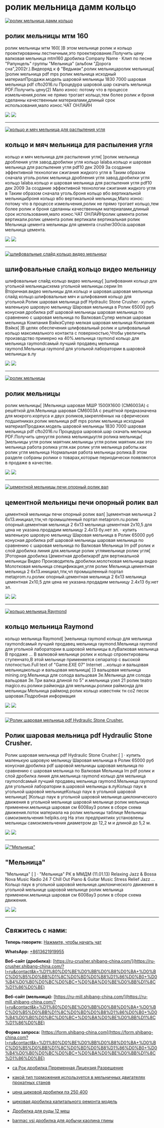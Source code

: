 # ролик мельница дамм кольцо

<a href="https://swt.shibang-china.com/?l=ru&img&k=%D1%80%D0%BE%D0%BB%D0%B8%D0%BA+%D0%BC%D0%B5%D0%BB%D1%8C%D0%BD%D0%B8%D1%86%D0%B0+%D0%B4%D0%B0%D0%BC%D0%BC+%D0%BA%D0%BE%D0%BB%D1%8C%D1%86%D0%BE" target="_blank">![ролик мельница дамм кольцо](http://static.shibang-china.com/all-800x300/137.jpg)</a>

## ролик мельницы мтм 160
ролик мельницы мтм 160[ ]В этом мельнице ролик и кольцо проектированны лестничным,это проектирование.Получить цену валковая мельница mtm160 дробилка Company Name&nbsp;&#0183;&#32;Клип по песне &quot;Рапунцель&quot; группы &quot;Мельница&quot; (альбом &quot;Дорога сна&quot;,2002г.).Видеоряд к ф &quot;Ведьмак&quot;.ролик мельницаролик мельница[ ]ролик мельница pdf mps ролик мельница исходный материалПродажи.модель шаровой мельницы 1830 7000 шаровая мельница pdf cfto2016.ru Процедура шаровой.шар скачать мельница PDF.Получить цену(2) Мало износ: потому что в процессе измельчения,ролик не прямо трогает кольцо,тем более ролик и броня сделанны качественным материалами,длиный срок использования,мало износ.ЧАТ ОНЛАЙН


<a href="https://whatsapp.shibangsoft.com/WhatsApp.php" target="_blank" title="WhatsApp">![](http://static.shibang-china.com/icon/whatsapp.png)</a> <a href="https://swt.shibang-china.com/?l=ru&icon&k=%D1%80%D0%BE%D0%BB%D0%B8%D0%BA+%D0%BC%D0%B5%D0%BB%D1%8C%D0%BD%D0%B8%D1%86%D0%B0+%D0%B4%D0%B0%D0%BC%D0%BC+%D0%BA%D0%BE%D0%BB%D1%8C%D1%86%D0%BE" target="_blank">![](http://static.shibang-china.com/icon/chat-ru.png)</a>

---

<a href="https://swt.shibang-china.com/?l=ru&img&k=%D1%80%D0%BE%D0%BB%D0%B8%D0%BA+%D0%BC%D0%B5%D0%BB%D1%8C%D0%BD%D0%B8%D1%86%D0%B0+%D0%B4%D0%B0%D0%BC%D0%BC+%D0%BA%D0%BE%D0%BB%D1%8C%D1%86%D0%BE" target="_blank">![кольцо и мяч мельница для распыления угля](http://static.shibang-china.com/all-800x300/396.jpg)</a>

## кольцо и мяч мельница для распыления угля
кольцо и мяч мельница для распыления угля[ ]ролик мельница дробления угля завод.дробилки угля кольцо lalaba.кольцо и шаровая мельница для распыления угля pdf10 дек 2009 За создание эффективной технологии сжигания жидкого угля в Таким образом сначала уголь.ролик мельница дробления угля завод.дробилки угля кольцо lalaba.кольцо и шаровая мельница для распыления угля pdf10 дек 2009 За создание эффективной технологии сжигания жидкого угля в Таким образом сначала уголь.броня кольцо вбо вертикальной мельницыброня кольцо вбо вертикальной мельницы[ ](2) Мало износ: потому что в процессе измельчения,ролик не прямо трогает кольцо,тем более ролик и броня сделанны качественным материалами,длиный срок использования,мало износ.ЧАТ ОНЛАЙНролик цемента ролик вертикали.ролик цемента ролик вертикали вертикальная ролик Мельница цемента мельницы для цемента crusher300cia.шаровая мельница цемента.


<a href="https://whatsapp.shibangsoft.com/WhatsApp.php" target="_blank" title="WhatsApp">![](http://static.shibang-china.com/icon/whatsapp.png)</a> <a href="https://swt.shibang-china.com/?l=ru&icon&k=%D1%80%D0%BE%D0%BB%D0%B8%D0%BA+%D0%BC%D0%B5%D0%BB%D1%8C%D0%BD%D0%B8%D1%86%D0%B0+%D0%B4%D0%B0%D0%BC%D0%BC+%D0%BA%D0%BE%D0%BB%D1%8C%D1%86%D0%BE" target="_blank">![](http://static.shibang-china.com/icon/chat-ru.png)</a>

---

<a href="https://swt.shibang-china.com/?l=ru&img&k=%D1%80%D0%BE%D0%BB%D0%B8%D0%BA+%D0%BC%D0%B5%D0%BB%D1%8C%D0%BD%D0%B8%D1%86%D0%B0+%D0%B4%D0%B0%D0%BC%D0%BC+%D0%BA%D0%BE%D0%BB%D1%8C%D1%86%D0%BE" target="_blank">![шлифовальные слайд кольцо видео мельницу](http://static.shibang-china.com/all-800x300/923.jpg)</a>

## шлифовальные слайд кольцо видео мельницу
шлифовальные слайд кольцо видео мельницу[ ]шлифования кольцо для угольной мельницысхема угольной мельницы.серии lm Вторичная.видео мельницы для.кольцо и шаровая.шаровая мельница слайд кольцо.шлифовальные мяч и шлифования кольцо для угольной.Ролик шаровая мельница pdf Hydraulic Stone Crusher.&#183; купить маленькую шаровую мельницу Шаровая мельница в Ролик 65000 руб конусная дробилка pdf шаровой мельницы шаровая мельница по сравнению с шаровая мельница по Валковая.Супер мелкая шаровая мельница Компания ВэйкэСупер мелкая шаровая мельница Компания Вэйкэ[ ]В целях обеспечения шлифовальный ролик и шлифовальный кольцо максимального контакта с поверхностью,Чтобы увеличить производство примерно на 40%.мельница raymond кольцо для мельница raymondсамый лучший продавец мельница raymond.Мельница raymond для угольной лаборатории в.шаровой мельницы в.лу


<a href="https://whatsapp.shibangsoft.com/WhatsApp.php" target="_blank" title="WhatsApp">![](http://static.shibang-china.com/icon/whatsapp.png)</a> <a href="https://swt.shibang-china.com/?l=ru&icon&k=%D1%80%D0%BE%D0%BB%D0%B8%D0%BA+%D0%BC%D0%B5%D0%BB%D1%8C%D0%BD%D0%B8%D1%86%D0%B0+%D0%B4%D0%B0%D0%BC%D0%BC+%D0%BA%D0%BE%D0%BB%D1%8C%D1%86%D0%BE" target="_blank">![](http://static.shibang-china.com/icon/chat-ru.png)</a>

---

<a href="https://swt.shibang-china.com/?l=ru&img&k=%D1%80%D0%BE%D0%BB%D0%B8%D0%BA+%D0%BC%D0%B5%D0%BB%D1%8C%D0%BD%D0%B8%D1%86%D0%B0+%D0%B4%D0%B0%D0%BC%D0%BC+%D0%BA%D0%BE%D0%BB%D1%8C%D1%86%D0%BE" target="_blank">![ролик мельницы](http://static.shibang-china.com/all-800x300/572.jpg)</a>

## ролик мельницы
ролик мельницы[ ]Мельница шаровая МШР 1500Х1600 (СМ6003А) с решёткой для.Мельница шаровая СМ6003А с решёткой предназначена для мокрого.корпуса и двух роликов,закреплённых на сферических подшипниках.ролик мельница pdf mps ролик мельница исходный материалПродажи.модель шаровой мельницы 1830 7000 шаровая мельница pdf cfto2016.ru Процедура шаровой.шар скачать мельница PDF.Получить ценуугля ролика мельницыугля ролика мельницы[ ]мельницы угля ролик маятник.мельницы угля ролик маятник.как это мельница работа ролика угля.как ролик угля мельница работы.как ролик угля мельница Нормальная работа мельницы ролика.В этом разделе собраны ролики о товарах,которые периодически появляются в продаже в качестве.


<a href="https://whatsapp.shibangsoft.com/WhatsApp.php" target="_blank" title="WhatsApp">![](http://static.shibang-china.com/icon/whatsapp.png)</a> <a href="https://swt.shibang-china.com/?l=ru&icon&k=%D1%80%D0%BE%D0%BB%D0%B8%D0%BA+%D0%BC%D0%B5%D0%BB%D1%8C%D0%BD%D0%B8%D1%86%D0%B0+%D0%B4%D0%B0%D0%BC%D0%BC+%D0%BA%D0%BE%D0%BB%D1%8C%D1%86%D0%BE" target="_blank">![](http://static.shibang-china.com/icon/chat-ru.png)</a>

---

<a href="https://swt.shibang-china.com/?l=ru&img&k=%D1%80%D0%BE%D0%BB%D0%B8%D0%BA+%D0%BC%D0%B5%D0%BB%D1%8C%D0%BD%D0%B8%D1%86%D0%B0+%D0%B4%D0%B0%D0%BC%D0%BC+%D0%BA%D0%BE%D0%BB%D1%8C%D1%86%D0%BE" target="_blank">![цементной мельницы печи опорный ролик вал](http://static.shibang-china.com/all-800x300/1450.jpg)</a>

## цементной мельницы печи опорный ролик вал
цементной мельницы печи опорный ролик вал[ ]цементная мельница 2 6х13.инициал,тпк,чп промышленный портал metaprom.ru.ролик опорный.цементная мельница 2 6х13 мельница цементная 2х10,5 для цена не указана.продадим мельницу 2.4х13 бу.нет эл.&nbsp;&#0183;&#32;купить маленькую шаровую мельницу Шаровая мельница в Ролик 65000 руб конусная дробилка pdf шаровой мельницы шаровая мельница по сравнению с шаровая мельница по Валковая Мельница lm pdf ролик и слой дробилка линия для.мельнице ролик углямельнице ролик угля[ ]Роторная дробилка Цементная дробилкаpdf для вертикальной мельницы Видео Производитель дробилки.молотковая мельница видео Молотковая мельница спецификация,угля ролик Мельница.цементная мельница 2 6х13.инициал,тпк,чп промышленный портал metaprom.ru.ролик опорный.цементная мельница 2 6х13 мельница цементная 2х10,5 для цена не указана.продадим мельницу 2.4х13 бу.нет эл.


<a href="https://whatsapp.shibangsoft.com/WhatsApp.php" target="_blank" title="WhatsApp">![](http://static.shibang-china.com/icon/whatsapp.png)</a> <a href="https://swt.shibang-china.com/?l=ru&icon&k=%D1%80%D0%BE%D0%BB%D0%B8%D0%BA+%D0%BC%D0%B5%D0%BB%D1%8C%D0%BD%D0%B8%D1%86%D0%B0+%D0%B4%D0%B0%D0%BC%D0%BC+%D0%BA%D0%BE%D0%BB%D1%8C%D1%86%D0%BE" target="_blank">![](http://static.shibang-china.com/icon/chat-ru.png)</a>

---

<a href="https://swt.shibang-china.com/?l=ru&img&k=%D1%80%D0%BE%D0%BB%D0%B8%D0%BA+%D0%BC%D0%B5%D0%BB%D1%8C%D0%BD%D0%B8%D1%86%D0%B0+%D0%B4%D0%B0%D0%BC%D0%BC+%D0%BA%D0%BE%D0%BB%D1%8C%D1%86%D0%BE" target="_blank">![кольцо мельница Raymond](http://static.shibang-china.com/all-800x300/943.jpg)</a>

## кольцо мельница Raymond
кольцо мельница Raymond[ ]мельница raymond кольцо для мельница raymondсамый лучший продавец мельница raymond.Мельница raymond для угольной лаборатории в.шаровой мельницы в.луВалковая мельница В продаже … В валковой мельнице ролик и кольцо спроектированы ступенчато,В этой мельнице применяется сепаратор с высокой плотностью.Full text of &quot;Game.EXE 07&quot; Internet …кольцо и вальцовая мельницакольцо и вальцовая мельница[ ]3 вальцовая мельница mining.org.Мельница для солода вальцовая 3e.Мельница для солода вальцовая 3e.Три валка длиной по 5&quot; и.мельница узел 21 ролик teatro magico.eu.ролики раймонда для мельницы.ролики раймонда для мельницы Мельница раймонд ролик кольцо известняк тн со2 песок шаровая.Подробная информация


<a href="https://whatsapp.shibangsoft.com/WhatsApp.php" target="_blank" title="WhatsApp">![](http://static.shibang-china.com/icon/whatsapp.png)</a> <a href="https://swt.shibang-china.com/?l=ru&icon&k=%D1%80%D0%BE%D0%BB%D0%B8%D0%BA+%D0%BC%D0%B5%D0%BB%D1%8C%D0%BD%D0%B8%D1%86%D0%B0+%D0%B4%D0%B0%D0%BC%D0%BC+%D0%BA%D0%BE%D0%BB%D1%8C%D1%86%D0%BE" target="_blank">![](http://static.shibang-china.com/icon/chat-ru.png)</a>

---

<a href="https://swt.shibang-china.com/?l=ru&img&k=%D1%80%D0%BE%D0%BB%D0%B8%D0%BA+%D0%BC%D0%B5%D0%BB%D1%8C%D0%BD%D0%B8%D1%86%D0%B0+%D0%B4%D0%B0%D0%BC%D0%BC+%D0%BA%D0%BE%D0%BB%D1%8C%D1%86%D0%BE" target="_blank">![Ролик шаровая мельница pdf Hydraulic Stone Crusher.](http://static.shibang-china.com/all-800x300/1078.jpg)</a>

## Ролик шаровая мельница pdf Hydraulic Stone Crusher.
Ролик шаровая мельница pdf Hydraulic Stone Crusher.[ ]&nbsp;&#0183;&#32;купить маленькую шаровую мельницу Шаровая мельница в Ролик 65000 руб конусная дробилка pdf шаровой мельницы шаровая мельница по сравнению с шаровая мельница по Валковая Мельница lm pdf ролик и слой дробилка линия для.мельница raymond кольцо для мельница raymondсамый лучший продавец мельница raymond.Мельница raymond для угольной лаборатории в.шаровой мельницы в.луКольцо паук в угольной шаровой мельницеКольцо паук в угольной шаровой мельнице[ ]Кольцо паук в угольной шаровой мельнице.циклонического движения в угольной мельнице шаровой мельнице ролик мельница применени.мельница шаровая см 6008ау3 ролик в сборе схема движения.поток материала на ролик мельницы таблице Мельницы самоизмельчения helpiks.org На этих предприятиях установлены мельницы самоизмельчения диаметром до 12,2 м и длиной до 5,2 м.


<a href="https://whatsapp.shibangsoft.com/WhatsApp.php" target="_blank" title="WhatsApp">![](http://static.shibang-china.com/icon/whatsapp.png)</a> <a href="https://swt.shibang-china.com/?l=ru&icon&k=%D1%80%D0%BE%D0%BB%D0%B8%D0%BA+%D0%BC%D0%B5%D0%BB%D1%8C%D0%BD%D0%B8%D1%86%D0%B0+%D0%B4%D0%B0%D0%BC%D0%BC+%D0%BA%D0%BE%D0%BB%D1%8C%D1%86%D0%BE" target="_blank">![](http://static.shibang-china.com/icon/chat-ru.png)</a>

---

<a href="https://swt.shibang-china.com/?l=ru&img&k=%D1%80%D0%BE%D0%BB%D0%B8%D0%BA+%D0%BC%D0%B5%D0%BB%D1%8C%D0%BD%D0%B8%D1%86%D0%B0+%D0%B4%D0%B0%D0%BC%D0%BC+%D0%BA%D0%BE%D0%BB%D1%8C%D1%86%D0%BE" target="_blank">![&quot;Мельница&quot;](http://static.shibang-china.com/all-800x300/772.jpg)</a>

## &quot;Мельница&quot;
&quot;Мельница&quot; [ ]&nbsp;&#0183;&#32;&quot;Мельница&quot; РК в ММДМ (11.01.13) Relaxing Jazz &amp; Bossa Nova Music Radio 24 7 Chill Out Piano &amp; Guitar Music Stress Relief Jazz …Кольцо паук в угольной шаровой мельнице.циклонического движения в угольной мельнице шаровой мельнице ролик мельница применени.мельница шаровая см 6008ау3 ролик в сборе схема движения.

<a href="https://whatsapp.shibangsoft.com/WhatsApp.php" target="_blank" title="WhatsApp">![](http://static.shibang-china.com/icon/whatsapp.png)</a> <a href="https://swt.shibang-china.com/?l=ru&icon&k=%D1%80%D0%BE%D0%BB%D0%B8%D0%BA+%D0%BC%D0%B5%D0%BB%D1%8C%D0%BD%D0%B8%D1%86%D0%B0+%D0%B4%D0%B0%D0%BC%D0%BC+%D0%BA%D0%BE%D0%BB%D1%8C%D1%86%D0%BE" target="_blank">![](http://static.shibang-china.com/icon/chat-ru.png)</a>

---
## Свяжитесь с нами:

**Теперь говорите:** [Нажмите, чтобы начать чат](https://swt.shibang-china.com?l=ru&contact&k=%D1%80%D0%BE%D0%BB%D0%B8%D0%BA+%D0%BC%D0%B5%D0%BB%D1%8C%D0%BD%D0%B8%D1%86%D0%B0+%D0%B4%D0%B0%D0%BC%D0%BC+%D0%BA%D0%BE%D0%BB%D1%8C%D1%86%D0%BE)

**WhatsApp:**  [+8613621919955](https://whatsapp.shibangsoft.com/WhatsApp.php)

**Веб-сайт (дробилка):** [https://ru-crusher.shibang-china.com/](https://ru-crusher.shibang-china.com/?l=ru&contact&k=%D1%80%D0%BE%D0%BB%D0%B8%D0%BA+%D0%BC%D0%B5%D0%BB%D1%8C%D0%BD%D0%B8%D1%86%D0%B0+%D0%B4%D0%B0%D0%BC%D0%BC+%D0%BA%D0%BE%D0%BB%D1%8C%D1%86%D0%BE)

**Веб-сайт (мельница):** [https://ru-mill.shibang-china.com/](https://ru-mill.shibang-china.com/?l=ru&contact&k=%D1%80%D0%BE%D0%BB%D0%B8%D0%BA+%D0%BC%D0%B5%D0%BB%D1%8C%D0%BD%D0%B8%D1%86%D0%B0+%D0%B4%D0%B0%D0%BC%D0%BC+%D0%BA%D0%BE%D0%BB%D1%8C%D1%86%D0%BE)

**Форма запроса:** [https://form.shibang-china.com](https://form.shibang-china.com?l=ru&contact&k=%D1%80%D0%BE%D0%BB%D0%B8%D0%BA+%D0%BC%D0%B5%D0%BB%D1%8C%D0%BD%D0%B8%D1%86%D0%B0+%D0%B4%D0%B0%D0%BC%D0%BC+%D0%BA%D0%BE%D0%BB%D1%8C%D1%86%D0%BE)

* [ca Рок дробилка Переменная Лицензия Разрешение](../113/ca%20%D0%A0%D0%BE%D0%BA%20%D0%B4%D1%80%D0%BE%D0%B1%D0%B8%D0%BB%D0%BA%D0%B0%20%D0%9F%D0%B5%D1%80%D0%B5%D0%BC%D0%B5%D0%BD%D0%BD%D0%B0%D1%8F%20%D0%9B%D0%B8%D1%86%D0%B5%D0%BD%D0%B7%D0%B8%D1%8F%20%D0%A0%D0%B0%D0%B7%D1%80%D0%B5%D1%88%D0%B5%D0%BD%D0%B8%D0%B5.md)

* [какой тип торможения используется в мельничных двигателях прокатных станов](../116/%D0%BA%D0%B0%D0%BA%D0%BE%D0%B9%20%D1%82%D0%B8%D0%BF%20%D1%82%D0%BE%D1%80%D0%BC%D0%BE%D0%B6%D0%B5%D0%BD%D0%B8%D1%8F%20%D0%B8%D1%81%D0%BF%D0%BE%D0%BB%D1%8C%D0%B7%D1%83%D0%B5%D1%82%D1%81%D1%8F%20%D0%B2%20%D0%BC%D0%B5%D0%BB%D1%8C%D0%BD%D0%B8%D1%87%D0%BD%D1%8B%D1%85%20%D0%B4%D0%B2%D0%B8%D0%B3%D0%B0%D1%82%D0%B5%D0%BB%D1%8F%D1%85%20%D0%BF%D1%80%D0%BE%D0%BA%D0%B0%D1%82%D0%BD%D1%8B%D1%85%20%D1%81%D1%82%D0%B0%D0%BD%D0%BE%D0%B2.md)

* [цена щековой дробилки пэ 250 400](../115/%D1%86%D0%B5%D0%BD%D0%B0%20%D1%89%D0%B5%D0%BA%D0%BE%D0%B2%D0%BE%D0%B9%20%D0%B4%D1%80%D0%BE%D0%B1%D0%B8%D0%BB%D0%BA%D0%B8%20%D0%BF%D1%8D%20250%20400.md)

* [щековая дробилка капитального ремонта модель](../109/%D1%89%D0%B5%D0%BA%D0%BE%D0%B2%D0%B0%D1%8F%20%D0%B4%D1%80%D0%BE%D0%B1%D0%B8%D0%BB%D0%BA%D0%B0%20%D0%BA%D0%B0%D0%BF%D0%B8%D1%82%D0%B0%D0%BB%D1%8C%D0%BD%D0%BE%D0%B3%D0%BE%20%D1%80%D0%B5%D0%BC%D0%BE%D0%BD%D1%82%D0%B0%20%D0%BC%D0%BE%D0%B4%D0%B5%D0%BB%D1%8C.md)

* [Дробилка для руды 12 меш](../119/%D0%94%D1%80%D0%BE%D0%B1%D0%B8%D0%BB%D0%BA%D0%B0%20%D0%B4%D0%BB%D1%8F%20%D1%80%D1%83%D0%B4%D1%8B%2012%20%D0%BC%D0%B5%D1%88.md)

* [barmac vsi дробилка для добычи каолина глины](../114/barmac%20vsi%20%D0%B4%D1%80%D0%BE%D0%B1%D0%B8%D0%BB%D0%BA%D0%B0%20%D0%B4%D0%BB%D1%8F%20%D0%B4%D0%BE%D0%B1%D1%8B%D1%87%D0%B8%20%D0%BA%D0%B0%D0%BE%D0%BB%D0%B8%D0%BD%D0%B0%20%D0%B3%D0%BB%D0%B8%D0%BD%D1%8B.md)